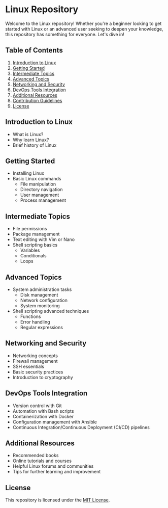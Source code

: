 # Linux Repository

Welcome to the Linux repository! Whether you're a beginner looking to get started with Linux or an advanced user seeking to deepen your knowledge, this repository has something for everyone. Let's dive in!

## Table of Contents

1. [Introduction to Linux](#introduction-to-linux)
2. [Getting Started](#getting-started)
3. [Intermediate Topics](#intermediate-topics)
4. [Advanced Topics](#advanced-topics)
5. [Networking and Security](#networking-and-security)
6. [DevOps Tools Integration](#devops-tools-integration)
7. [Additional Resources](#additional-resources)
8. [Contribution Guidelines](#contribution-guidelines)
9. [License](#license)

## Introduction to Linux

- What is Linux?
- Why learn Linux?
- Brief history of Linux

## Getting Started

- Installing Linux
- Basic Linux commands
  - File manipulation
  - Directory navigation
  - User management
  - Process management

## Intermediate Topics

- File permissions
- Package management
- Text editing with Vim or Nano
- Shell scripting basics
  - Variables
  - Conditionals
  - Loops

## Advanced Topics

- System administration tasks
  - Disk management
  - Network configuration
  - System monitoring
- Shell scripting advanced techniques
  - Functions
  - Error handling
  - Regular expressions

## Networking and Security

- Networking concepts
- Firewall management
- SSH essentials
- Basic security practices
- Introduction to cryptography

## DevOps Tools Integration

- Version control with Git
- Automation with Bash scripts
- Containerization with Docker
- Configuration management with Ansible
- Continuous Integration/Continuous Deployment (CI/CD) pipelines

## Additional Resources

- Recommended books
- Online tutorials and courses
- Helpful Linux forums and communities
- Tips for further learning and improvement



## License

This repository is licensed under the [MIT License](LICENSE).

